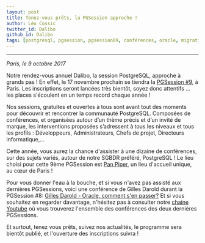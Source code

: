 ```yaml
---
layout: post
title: Tenez-vous prêts, la PGSession approche ! 
author: Léo Cossic
twitter_id: Dalibo
github_id: Dalibo
tags: [postgresql, pgsession, pgsession09, conférences, oracle, migration]
---
```


---
*Paris, le 9 octobre 2017*

Notre rendez-vous annuel Dalibo, la session PostgreSQL, approche à grands pas ! En effet, le 17 novembre prochain se tiendra la [PGSession #9](http://www.postgresql-sessions.org/9/start), à Paris. Les inscriptions seront lancées très bientôt, soyez donc attentifs ... les places s'écoulent en un temps record chaque année !

<!--MORE-->

Nos sessions, gratuites et ouvertes à tous sont avant tout des moments pour découvrir et rencontrer la communauté PostgreSQL. Composées de conférences, et organisées autour d’un thème précis et d’un invité de marque, les interventions proposées s’adressent à tous les niveaux et tous les profils : Développeurs, Administrateurs, Chefs de projet, Directeurs informatique,…

Cette année, vous aurez la chance d'assister à une dizaine de conférences, sur des sujets variés, autour de notre SGBDR préféré, PostgreSQL ! Le lieu choisi pour cette 9ème PGSession est [Pan Piper](http://www.pan-piper.com/), un lieu d'accueil unique, au cœur de Paris !

Pour vous donner l'eau à la bouche, et si vous n'avez pas assisté aux dernières PGSessions, voici une conférence de Gilles Darold durant la PGSession #8: [Gilles Darold - Oracle, comment s'en passer?](https://www.youtube.com/watch?v=AYeQ2loAFaM)
Et si vous souhaitez en regarder davantage, n'hésitez pas à consulter notre [chaine Youtube](https://www.youtube.com/channel/UCX2aUZmMYLdGntOsxmk-ZFw/videos) où vous trouverez l'ensemble des conférences des deux dernières PGSessions.

Et surtout, tenez vous prêts, suivez nos actualités, le programme sera bientôt publié, et l'ouverture des inscriptions suivra !

